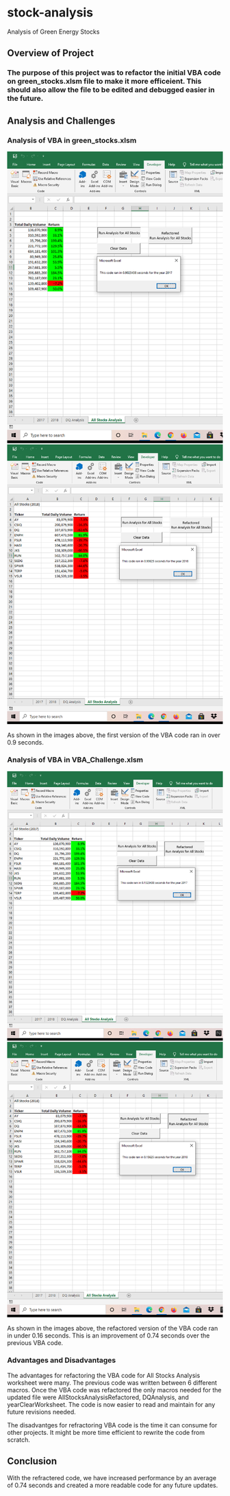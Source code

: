 # stock-analysis

Analysis of Green Energy Stocks

## Overview of Project

### The purpose of this project was to refactor the initial VBA code on green_stocks.xlsm file to make it more efficeient.  This should also allow the file to be edited and debugged easier in the future.

## Analysis and Challenges

### Analysis of VBA in green_stocks.xlsm

![green_stocks_2017.png](resources/green_stocks_2017.png)
![green_stocks_2018.png](resources/green_stocks_2018.png)

As shown in the images above, the first version of the VBA code ran in over 0.9 seconds.

### Analysis of VBA in VBA_Challenge.xlsm

![VBA_Challenge_2017.png](resources/VBA_Challenge_2017.png)
![VBA_Challenge_2018.png](resources/VBA_Challenge_2018.png)

As shown in the images above, the refactored version of the VBA code ran in under 0.16 seconds. This is an improvement of 0.74 seconds over the previous VBA code.

### Advantages and Disadvantages

The advantages for refactoring the VBA code for All Stocks Analysis worksheet were many.  The previous code was written between 6 different macros.  Once the VBA code was refactored the only macros needed for the updated file were AllStocksAnalysisRefactored, DQAnalysis, and yearClearWorksheet.  The code is now easier to read and maintain for any future revisions needed.

The disadvantges for refractoring VBA code is the time it can consume for other projects.  It might be more time efficient to rewrite the code from scratch. 

## Conclusion

With the refractered code, we have increased performance by an average of 0.74 seconds and created a more readable code for any future updates.
